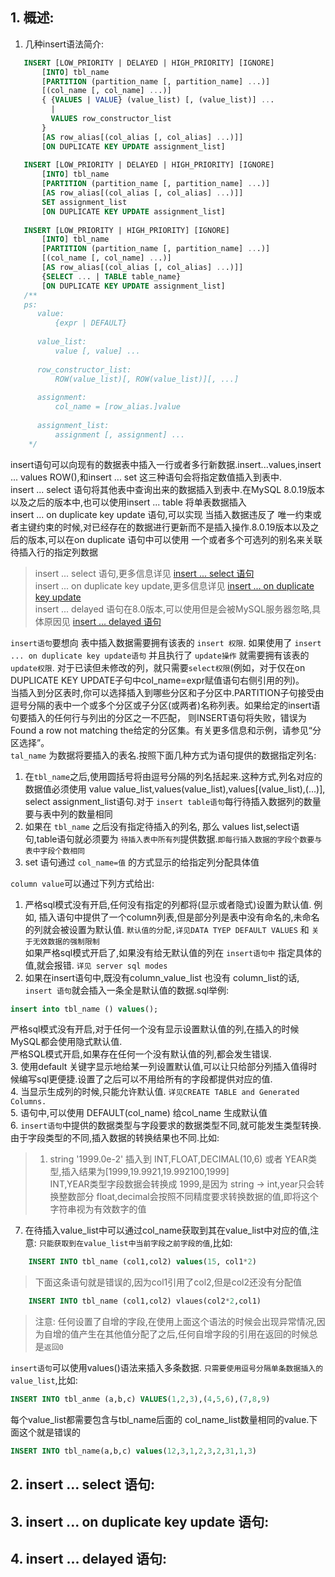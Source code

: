 ## 1. 概述:
1. 几种insert语法简介:
```sql
   INSERT [LOW_PRIORITY | DELAYED | HIGH_PRIORITY] [IGNORE]
       [INTO] tbl_name
       [PARTITION (partition_name [, partition_name] ...)]
       [(col_name [, col_name] ...)]
       { {VALUES | VALUE} (value_list) [, (value_list)] ...
         |
         VALUES row_constructor_list
       }
       [AS row_alias[(col_alias [, col_alias] ...)]]
       [ON DUPLICATE KEY UPDATE assignment_list]
   
   INSERT [LOW_PRIORITY | DELAYED | HIGH_PRIORITY] [IGNORE]
       [INTO] tbl_name
       [PARTITION (partition_name [, partition_name] ...)]
       [AS row_alias[(col_alias [, col_alias] ...)]]
       SET assignment_list
       [ON DUPLICATE KEY UPDATE assignment_list]
   
   INSERT [LOW_PRIORITY | HIGH_PRIORITY] [IGNORE]
       [INTO] tbl_name
       [PARTITION (partition_name [, partition_name] ...)]
       [(col_name [, col_name] ...)]
       [AS row_alias[(col_alias [, col_alias] ...)]]
       {SELECT ... | TABLE table_name}
       [ON DUPLICATE KEY UPDATE assignment_list]
   /**
   ps:
      value:
          {expr | DEFAULT}
      
      value_list:
          value [, value] ...
      
      row_constructor_list:
          ROW(value_list)[, ROW(value_list)][, ...]
      
      assignment:
          col_name = [row_alias.]value
      
      assignment_list:
          assignment [, assignment] ...
    */
```  

insert语句可以向现有的数据表中插入一行或者多行新数据.insert...values,insert ... values ROW(),和insert ... set 这三种语句会将指定数值插入到表中.  
insert ... select 语句将其他表中查询出来的数据插入到表中.在MySQL 8.0.19版本以及之后的版本中,也可以使用insert ... table 将单表数据插入  
insert ... on duplicate key update 语句,可以实现 当插入数据违反了 唯一约束或者主键约束的时候,对已经存在的数据进行更新而不是插入操作.8.0.19版本以及之后的版本,可以在on duplicate
语句中可以使用 一个或者多个可选列的别名来关联待插入行的指定列数据  
> insert ... select 语句,更多信息详见 [insert ... select 语句](#2-insert--select-)  
> insert ... on duplicate key update,更多信息详见 [insert ... on duplicate key update](#3-insert--on-duplicate-key-update-)  
> insert ... delayed 语句在8.0版本,可以使用但是会被MySQL服务器忽略,具体原因见 [insert ... delayed 语句](#4-insert--delayed-)

`insert语句`要想向 表中插入数据需要拥有该表的 `insert 权限`. 如果使用了 `insert ... on duplicate key update语句` 并且执行了 `update操作` 就需要拥有该表的 
`update权限`. 对于已读但未修改的列，就只需要`select权限`(例如，对于仅在on DUPLICATE KEY UPDATE子句中col_name=expr赋值语句右侧引用的列)。  
当插入到分区表时,你可以选择插入到哪些分区和子分区中.PARTITION子句接受由逗号分隔的表中一个或多个分区或子分区(或两者)名称列表。如果给定的insert语句要插入的任何行与列出的分区之一不匹配，
则INSERT语句将失败，错误为Found a row not matching the给定的分区集。有关更多信息和示例，请参见“分区选择”。  
`tal_name` 为数据将要插入的表名.按照下面几种方式为语句提供的数据指定列名:
1. 在`tbl_name`之后,使用圆括号将由逗号分隔的列名括起来.这种方式,列名对应的数据值必须使用 value value_list,values(value_list),values[(value_list),(...)],
   select assignment_list语句.对于 `insert table语句`每行待插入数据列的数量要与表中列的数量相同
2. 如果在 `tbl_name` 之后没有指定待插入的列名, 那么 values list,select语句,table语句就必须要为 `待插入表中所有列`提供数据.`即每行插入数据的字段个数要与表中字段个数相同`
3. set 语句通过 `col_name=值` 的方式显示的给指定列分配具体值

`column value`可以通过下列方式给出:  
1. 严格sql模式没有开启,任何没有指定的列都将(显示或者隐式)设置为默认值. 例如, 插入语句中提供了一个column列表,但是部分列是表中没有命名的,未命名的列就会被设置为默认值.
   `默认值的分配,详见DATA TYEP DEFAULT VALUES` 和 `关于无效数据的强制限制`  
   如果严格sql模式开启了,如果没有给无默认值的列在 `insert语句中` 指定具体的值,就会报错. `详见 server sql modes`  
2. 如果在insert语句中,既没有column_value_list 也没有 column_list的话, `insert 语句`就会插入一条全是默认值的数据.sql举例:
```sql
insert into tbl_name () values();
```
严格sql模式没有开启,对于任何一个没有显示设置默认值的列,在插入的时候MySQL都会使用隐式默认值.  
严格SQL模式开启,如果存在任何一个没有默认值的列,都会发生错误.  
3. 使用default 关键字显示地给某一列设置默认值,可以让只给部分列插入值得时候编写sql更便捷.设置了之后可以不用给所有的字段都提供对应的值.  
4. 当显示生成列的时候,只能允许默认值. `详见CREATE TABLE and Generated Columns.`  
5. 语句中,可以使用 DEFAULT(col_name) 给col_name 生成默认值  
6. `insert语句`中提供的数据类型与字段要求的数据类型不同,就可能发生类型转换.由于字段类型的不同,插入数据的转换结果也不同.比如:
> 1. string '1999.0e-2' 插入到 INT,FLOAT,DECIMAL(10,6) 或者 YEAR类型,插入结果为[1999,19.9921,19.992100,1999]  
> INT,YEAR类型字段数据会转换成 1999,是因为 string -> int,year只会转换整数部分 
> float,decimal会按照不同精度要求转换数据的值,即将这个字符串视为有效数字的值
7. 在待插入value_list中可以通过col_name获取到其在value_list中对应的值,注意: `只能获取到在value_list中当前字段之前字段的值`,比如:
```sql 
    INSERT INTO tbl_name (col1,col2) values(15, col1*2)
```
> 下面这条语句就是错误的,因为col1引用了col2,但是col2还没有分配值
```sql
    INSERT INTO tbl_name (col1,col2) vlaues(col2*2,col1)
```
> 注意: 任何设置了自增的字段,在使用上面这个语法的时候会出现异常情况,因为自增的值产生在其他值分配了之后,任何自增字段的引用在返回的时候总是`返回0`  

`insert语句`可以使用values()语法来插入多条数据. `只需要使用逗号分隔单条数据插入的value_list`,比如:
```sql
INSERT INTO tbl_anme (a,b,c) VALUES(1,2,3),(4,5,6),(7,8,9)
```
每个value_list都需要包含与tbl_name后面的 col_name_list数量相同的value.下面这个就是错误的
```sql
INSERT INTO tbl_name(a,b,c) values(12,3,1,2,3,2,31,1,3)
```

## 2. insert ... select 语句:
## 3. insert ... on duplicate key update 语句:
## 4. insert ... delayed 语句:
